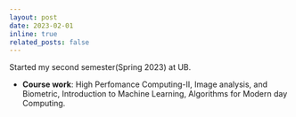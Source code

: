 ```yaml
---
layout: post
date: 2023-02-01
inline: true
related_posts: false
---
```


Started my second semester(Spring 2023) at UB.
<br>

- **Course work**: High Perfomance Computing-II, Image analysis, and Biometric, Introduction to Machine Learning, Algorithms for Modern day Computing.
